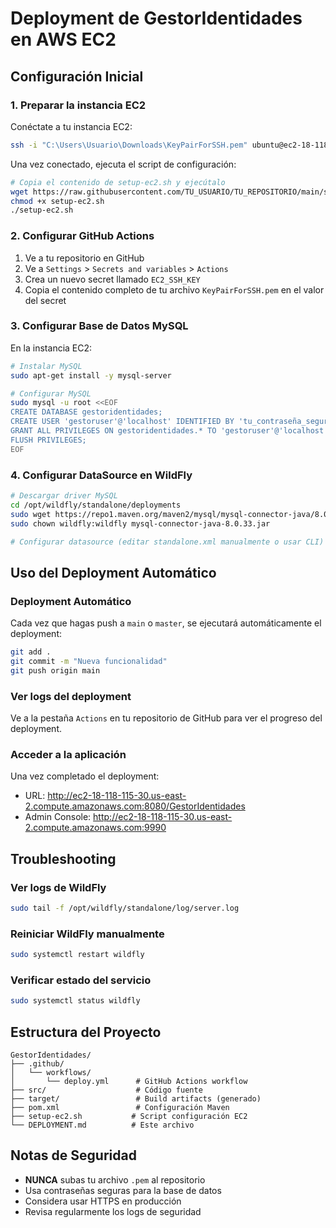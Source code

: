 # Deployment de GestorIdentidades en AWS EC2

## Configuración Inicial

### 1. Preparar la instancia EC2

Conéctate a tu instancia EC2:
```bash
ssh -i "C:\Users\Usuario\Downloads\KeyPairForSSH.pem" ubuntu@ec2-18-118-115-30.us-east-2.compute.amazonaws.com
```

Una vez conectado, ejecuta el script de configuración:
```bash
# Copia el contenido de setup-ec2.sh y ejecútalo
wget https://raw.githubusercontent.com/TU_USUARIO/TU_REPOSITORIO/main/setup-ec2.sh
chmod +x setup-ec2.sh
./setup-ec2.sh
```

### 2. Configurar GitHub Actions

1. Ve a tu repositorio en GitHub
2. Ve a `Settings` > `Secrets and variables` > `Actions`
3. Crea un nuevo secret llamado `EC2_SSH_KEY`
4. Copia el contenido completo de tu archivo `KeyPairForSSH.pem` en el valor del secret

### 3. Configurar Base de Datos MySQL

En la instancia EC2:
```bash
# Instalar MySQL
sudo apt-get install -y mysql-server

# Configurar MySQL
sudo mysql -u root <<EOF
CREATE DATABASE gestoridentidades;
CREATE USER 'gestoruser'@'localhost' IDENTIFIED BY 'tu_contraseña_segura';
GRANT ALL PRIVILEGES ON gestoridentidades.* TO 'gestoruser'@'localhost';
FLUSH PRIVILEGES;
EOF
```

### 4. Configurar DataSource en WildFly

```bash
# Descargar driver MySQL
cd /opt/wildfly/standalone/deployments
sudo wget https://repo1.maven.org/maven2/mysql/mysql-connector-java/8.0.33/mysql-connector-java-8.0.33.jar
sudo chown wildfly:wildfly mysql-connector-java-8.0.33.jar

# Configurar datasource (editar standalone.xml manualmente o usar CLI)
```

## Uso del Deployment Automático

### Deployment Automático

Cada vez que hagas push a `main` o `master`, se ejecutará automáticamente el deployment:

```bash
git add .
git commit -m "Nueva funcionalidad"
git push origin main
```

### Ver logs del deployment

Ve a la pestaña `Actions` en tu repositorio de GitHub para ver el progreso del deployment.

### Acceder a la aplicación

Una vez completado el deployment:
- URL: http://ec2-18-118-115-30.us-east-2.compute.amazonaws.com:8080/GestorIdentidades
- Admin Console: http://ec2-18-118-115-30.us-east-2.compute.amazonaws.com:9990

## Troubleshooting

### Ver logs de WildFly
```bash
sudo tail -f /opt/wildfly/standalone/log/server.log
```

### Reiniciar WildFly manualmente
```bash
sudo systemctl restart wildfly
```

### Verificar estado del servicio
```bash
sudo systemctl status wildfly
```

## Estructura del Proyecto

```
GestorIdentidades/
├── .github/
│   └── workflows/
│       └── deploy.yml      # GitHub Actions workflow
├── src/                    # Código fuente
├── target/                 # Build artifacts (generado)
├── pom.xml                 # Configuración Maven
├── setup-ec2.sh           # Script configuración EC2
└── DEPLOYMENT.md          # Este archivo
```

## Notas de Seguridad

- **NUNCA** subas tu archivo `.pem` al repositorio
- Usa contraseñas seguras para la base de datos
- Considera usar HTTPS en producción
- Revisa regularmente los logs de seguridad
